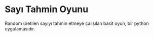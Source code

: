 # Sayı Tahmin Oyunu
 
Random üretilen sayıyı tahmin etmeye çalışılan basit oyun, bir python uygulamasıdır.
